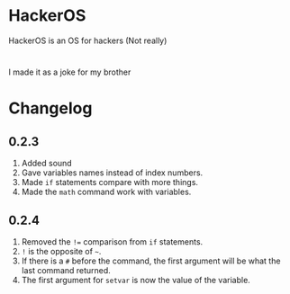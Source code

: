 # HackerOS
HackerOS is an OS for hackers (Not really)
#
I made it as a joke for my brother

# Changelog
## 0.2.3
1. Added sound
2. Gave variables names instead of index numbers.
3. Made `if` statements compare with more things.
4. Made the `math` command work with variables.
## 0.2.4
1. Removed the `!=` comparison from `if` statements.
2. `!` is the opposite of `~`.
3. If there is a `#` before the command, the first argument will be what the last command returned.
4. The first argument for `setvar` is now the value of the variable.
